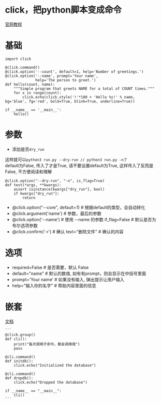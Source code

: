 # click，把python脚本变成命令

[官网教程][website]

# 基础

    import click

    @click.command()
    @click.option('--count', default=1, help='Number of greetings.')
    @click.option('--name', prompt='Your name',
                  help='The person to greet.')
    def hello(count, name):
        """Simple program that greets NAME for a total of COUNT times."""
        for x in range(count):
            click.echo(click.style('!'*100 + 'Hello %s!' % name, bg='blue', fg='red', bold=True, blink=True, underline=True))

    if __name__ == '__main__':
        hello()


# 参数

* 添加是否`dry_run`  

这样就可以`python3 run.py --dry-run // python3 run.py -n了`  
default为False, 传入了才是True, 请不要设置default为True, 这样传入了反而是False, 不方便阅读和理解


    @click.option("--dry-run", "-n", is_flag=True)
    def test(*args, **kwargs):
        assert isinstance(kwargs["dry_run"], bool)
        if kwargs["dry_run"]:
            return


* @click.option("--core", default=1)  # 根据default的类型，会自动转化
* @click.argument('name')  # 参数，最后的参数
* @click.option('--name')  # 使用 --name <value> 的参数
    if_flag=False  # 默认是否为布尔选项参数
* @click.confirm('-r')  # 确认
    text="删除文件"  # 确认的内容


# 选项

* required=False  # 是否需要，默认 False
* default="name"  # 默认的数值, 如有有prompt，则会显示在中括号里面
* prompt='Your name'  # 如果没有输入, 弹出提示让用户输入
* help="输入你的名字"  # 帮助内容里面的信息


[website]: https://click.palletsprojects.com/en/8.0.x/quickstart/


# 嵌套

[文档](https://click.palletsprojects.com/en/8.0.x/quickstart/#nesting-commands)

    ```
    @click.group()
    def cli():
        print("每次调用子命令，都会调用我")
        pass

    @cli.command()
    def initdb():
        click.echo("Initialized the database")

    @cli.command()
    def dropdb():
        click.echo("Dropped the database")

    if __name__ == "__main__":
        cli()
    ```
